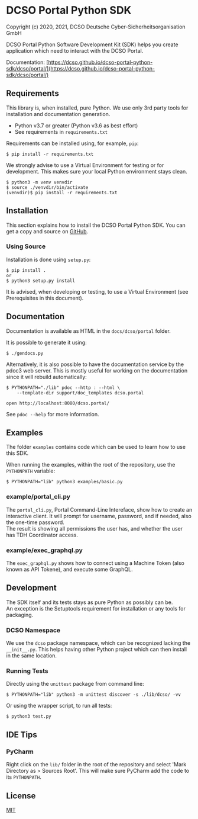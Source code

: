 DCSO Portal Python SDK
======================

Copyright (c) 2020, 2021, DCSO Deutsche Cyber-Sicherheitsorganisation GmbH

DCSO Portal Python Software Development Kit (SDK) helps you create
application which need to interact with the DCSO Portal.

Documentation: [https://dcso.github.io/dcso-portal-python-sdk/dcso/portal/](https://dcso.github.io/dcso-portal-python-sdk/dcso/portal/)

Requirements
------------

This library is, when installed, pure Python. We use only 3rd party tools
for installation and documentation generation.

* Python v3.7 or greater (Python v3.6 as best effort)
* See requirements in `requirements.txt`

Requirements can be installed using, for example, `pip`:

    $ pip install -r requirements.txt

We strongly advise to use a Virtual Environment for testing or for
development. This makes sure your local Python environment stays clean.

    $ python3 -m venv venvdir
    $ source ./venvdir/bin/activate
    (venvdir)$ pip install -r requirements.txt 

Installation
------------

This section explains how to install the DCSO Portal Python SDK. You can get
a copy and source on [GitHub](https://github.com/dcso/dcso-portal-python-sdk).

### Using Source

Installation is done using `setup.py`:

    $ pip install .
    or
    $ python3 setup.py install


It is advised, when developing or testing, to use a Virtual Environment (see
Prerequisites in this document).

Documentation
-------------

Documentation is available as HTML in the `docs/dcso/portal` folder.

It is possible to generate it using:

    $ ./gendocs.py

Alternatively, it is also possible to have the documentation service
by the pdoc3 web server. This is mostly useful for working on the
documentation since it will rebuild automatically:

    $ PYTHONPATH="./lib" pdoc --http : --html \
        --template-dir support/doc_templates dcso.portal
    
    open http://localhost:8080/dcso.portal/

See `pdoc --help` for more information.


Examples
--------

The folder `examples` contains code which can be used to learn how to
use this SDK.

When running the examples, within the root of the repository, use
the `PYTHONPATH` variable:

    $ PYTHONPATH="lib" python3 examples/basic.py

### example/portal_cli.py

The `portal_cli.py`, Portal Command-Line Intereface, show how to create an
interactive client.
It will prompt for username, password, and if needed, also the one-time password.  
The result is showing all permissions the user has, and whether the user
has TDH Coordinator access.

### example/exec_graphql.py

The `exec_graphql.py` shows how to connect using a Machine Token (also known as
API Tokene), and execute some GraphQL.


Development
-----------

The SDK itself and its tests stays as pure Python as possibly can be.  
An exception is the Setuptools requirement for installation or any tools
for packaging.

### DCSO Namespace

We use the `dcso` package namespace, which can be recognized lacking the
`__init__.py`. This helps having other Python project which can then
install in the same location.


### Running Tests

Directly using the `unittest` package from command line:

    $ PYTHONPATH="lib" python3 -m unittest discover -s ./lib/dcso/ -vv

Or using the wrapper script, to run all tests:

    $ python3 test.py


IDE Tips
--------

### PyCharm

Right click on the `lib/` folder in the root of the repository and 
select 'Mark Directory as > Sources Root'. This will make sure PyCharm
add the code to its `PYTHONPATH`.

License
-------

[MIT](LICENSE.txt)
